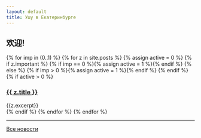 ```yaml
---
layout: default
title: Ушу в Екатеринбурге
---
```

## 欢迎!

{% for imp in (0..1) %}
  {% for z in site.posts %}
    {% assign active = 0 %}
    {% if z.important %}
      {% if imp == 0 %}{% assign active = 1 %}{% endif %}
    {% else %}
      {% if imp > 0 %}{% assign active = 1 %}{% endif %}
    {% endif %}
    {% if active > 0 %}
<h3><a href="{{ z.url }}">{{ z.title }}</a></h1>
<div class='content'>
  {{z.excerpt}}
</div>
    {% endif %}
  {% endfor %}
{% endfor %}

----
[Все новости](/xinwen/)
